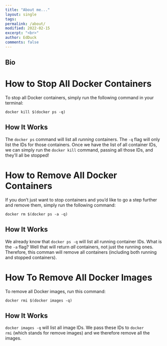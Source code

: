 ```yaml
---
title: "About me..."
layout: single
tags:
permalink: /about/
modified: 2022-02-15
excerpt: "<br>"
author: EdDuck
comments: false
---
```


## Bio

# **How to Stop All Docker Containers**

To stop all Docker containers, simply run the following command in your terminal:

```docker kill $(docker ps -q)```

## **How It Works**

The `docker ps` command will list all *running* containers. The `-q` flag will only list the IDs for those containers. Once we have the list of all container IDs, we can simply run the `docker kill` command, passing all those IDs, and they’ll all be stopped!

# **How to Remove All Docker Containers**

If you don’t just want to stop containers and you’d like to go a step further and remove them, simply run the following command:

```docker rm $(docker ps -a -q)```

## **How It Works**

We already know that `docker ps -q` will list all running container IDs. What is the `-a` flag? Well that will return *all* containers, not just the running ones. Therefore, this comman will remove all containers (including both running and stopped containers).

# **How To Remove All Docker Images**

To remove all Docker images, run this command:

```docker rmi $(docker images -q)```

## **How It Works**

`docker images -q` will list all image IDs. We pass these IDs to `docker rmi` (which stands for remove images) and we therefore remove all the images.
